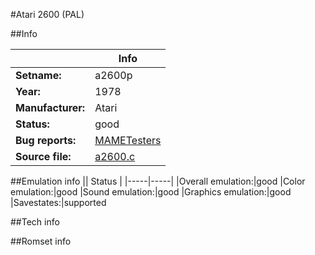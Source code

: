 #Atari 2600 (PAL)

##Info

||Info|
|-----|-----|
|**Setname:**|a2600p
|**Year:**|1978
|**Manufacturer:**|Atari
|**Status:**|good
|**Bug reports:**|[MAMETesters](http://mametesters.org/view_all_set.php?type=1&temporary=y&search=a2600.c)
|**Source file:**|[a2600.c](https://github.com/mamedev/mame/blob/master/src/mess/drivers/a2600.c)

##Emulation info
|| Status |
|-----|-----|
|Overall emulation:|good
|Color emulation:|good
|Sound emulation:|good
|Graphics emulation:|good
|Savestates:|supported

##Tech info

##Romset info

<!--- START OF EDITED COMMENT DO NOT TOUCH TEXT ABOVE-->
